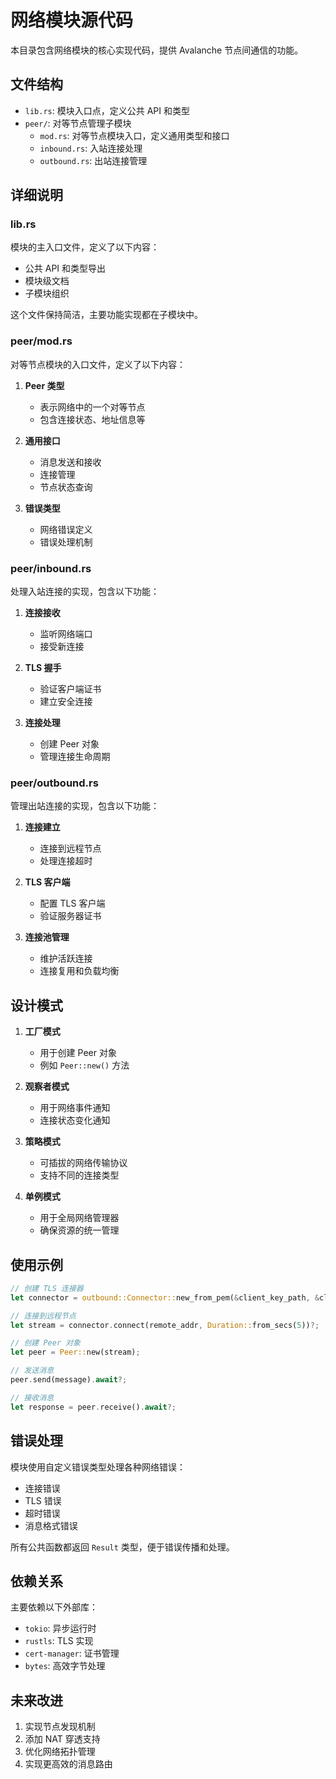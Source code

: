 # 网络模块源代码

本目录包含网络模块的核心实现代码，提供 Avalanche 节点间通信的功能。

## 文件结构

- `lib.rs`: 模块入口点，定义公共 API 和类型
- `peer/`: 对等节点管理子模块
  - `mod.rs`: 对等节点模块入口，定义通用类型和接口
  - `inbound.rs`: 入站连接处理
  - `outbound.rs`: 出站连接管理

## 详细说明

### lib.rs

模块的主入口文件，定义了以下内容：

- 公共 API 和类型导出
- 模块级文档
- 子模块组织

这个文件保持简洁，主要功能实现都在子模块中。

### peer/mod.rs

对等节点模块的入口文件，定义了以下内容：

1. **Peer 类型**
   - 表示网络中的一个对等节点
   - 包含连接状态、地址信息等

2. **通用接口**
   - 消息发送和接收
   - 连接管理
   - 节点状态查询

3. **错误类型**
   - 网络错误定义
   - 错误处理机制

### peer/inbound.rs

处理入站连接的实现，包含以下功能：

1. **连接接收**
   - 监听网络端口
   - 接受新连接

2. **TLS 握手**
   - 验证客户端证书
   - 建立安全连接

3. **连接处理**
   - 创建 Peer 对象
   - 管理连接生命周期

### peer/outbound.rs

管理出站连接的实现，包含以下功能：

1. **连接建立**
   - 连接到远程节点
   - 处理连接超时

2. **TLS 客户端**
   - 配置 TLS 客户端
   - 验证服务器证书

3. **连接池管理**
   - 维护活跃连接
   - 连接复用和负载均衡

## 设计模式

1. **工厂模式**
   - 用于创建 Peer 对象
   - 例如 `Peer::new()` 方法

2. **观察者模式**
   - 用于网络事件通知
   - 连接状态变化通知

3. **策略模式**
   - 可插拔的网络传输协议
   - 支持不同的连接类型

4. **单例模式**
   - 用于全局网络管理器
   - 确保资源的统一管理

## 使用示例

```rust
// 创建 TLS 连接器
let connector = outbound::Connector::new_from_pem(&client_key_path, &client_cert_path)?;

// 连接到远程节点
let stream = connector.connect(remote_addr, Duration::from_secs(5))?;

// 创建 Peer 对象
let peer = Peer::new(stream);

// 发送消息
peer.send(message).await?;

// 接收消息
let response = peer.receive().await?;
```

## 错误处理

模块使用自定义错误类型处理各种网络错误：

- 连接错误
- TLS 错误
- 超时错误
- 消息格式错误

所有公共函数都返回 `Result` 类型，便于错误传播和处理。

## 依赖关系

主要依赖以下外部库：

- `tokio`: 异步运行时
- `rustls`: TLS 实现
- `cert-manager`: 证书管理
- `bytes`: 高效字节处理

## 未来改进

1. 实现节点发现机制
2. 添加 NAT 穿透支持
3. 优化网络拓扑管理
4. 实现更高效的消息路由
